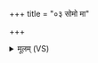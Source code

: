 +++
title = "०३ सोमो मा"

+++
<details><summary>मूलम् (VS)</summary>

सोमो॑ मा रु॒द्रैर्दक्षि॑णाया दि॒शः पा॑तु॒ तस्मि॑न्क्रमे॒ तस्मि॑ञ्छ्रये॒ तां पुरं॒ प्रैमि॑।  
स मा॑ रक्षतु॒ स मा॑ गोपायतु॒ तस्मा॑ आ॒त्मानं॒ परि॑ ददे॒ स्वाहा॑ ॥
</details>